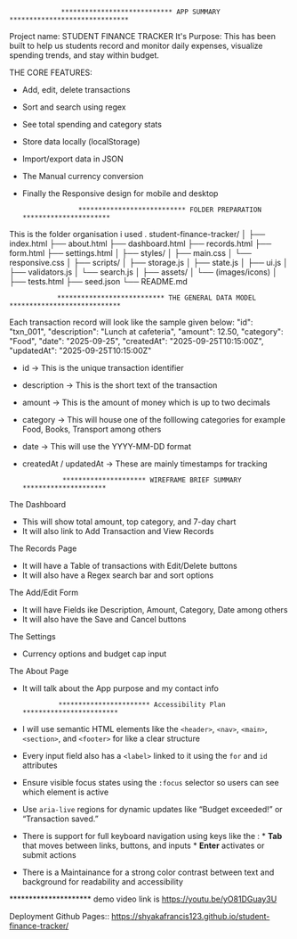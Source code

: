                  
                 **************************** APP SUMMARY ******************************
Project name:   STUDENT FINANCE TRACKER
It's Purpose:   This has been built to help us students record and monitor  daily expenses, visualize spending trends, and stay within budget.

THE CORE FEATURES:
- Add, edit, delete transactions
- Sort and search using regex
- See total spending and category stats
- Store data locally (localStorage)
- Import/export data in JSON
- The Manual currency conversion
- Finally the Responsive design for mobile and desktop

                    *************************** FOLDER PREPARATION **********************
This is the folder organisation i used .
student-finance-tracker/
│
├── index.html
├── about.html
├── dashboard.html
├── records.html
├── form.html
├── settings.html
│
├── styles/
│   ├── main.css
│   └── responsive.css
│
├── scripts/
│   ├── storage.js
│   ├── state.js
│   ├── ui.js
│   ├── validators.js
│   └── search.js
│
├── assets/
│   └── (images/icons)
│
├── tests.html
├── seed.json
└── README.md


                *************************** THE GENERAL DATA MODEL ****************************
Each transaction record will look like the sample given below:
                    "id": "txn_001",
                    "description": "Lunch at cafeteria",
                    "amount": 12.50,
                    "category": "Food",
                    "date": "2025-09-25",
                    "createdAt": "2025-09-25T10:15:00Z",
                    "updatedAt": "2025-09-25T10:15:00Z"
- id → This is the unique transaction identifier
- description → This is the short text of the transaction
- amount → This is the amount of money which is up to two decimals
- category → This will house one of the folllowing categories for example Food, Books, Transport among others
- date → This will use the YYYY-MM-DD format
- createdAt / updatedAt → These are mainly timestamps for tracking

                ********************* WIREFRAME BRIEF SUMMARY *********************
The Dashboard
- This will show total amount, top category, and 7-day chart
- It will also link to Add Transaction and View Records

The Records Page
- It will have a Table of transactions with Edit/Delete buttons
- It will also have a Regex search bar and sort options

The Add/Edit Form
- It will have Fields ike  Description, Amount, Category, Date among others
- It will also have the Save and Cancel buttons

The Settings            
- Currency options and budget cap input

The About Page
- It will talk about the App purpose and my contact info

               *********************** Accessibility Plan ************************
- I will use semantic HTML elements like the `<header>`, `<nav>`, `<main>`, `<section>`, and `<footer>` for like a clear structure
- Every input field also has a `<label>` linked to it using the `for` and `id` attributes
- Ensure visible focus states using the `:focus` selector so users can see which element is active
- Use `aria-live` regions for dynamic updates like “Budget exceeded!” or “Transaction saved.”
- There is support for full keyboard navigation using keys like the :
                                        * **Tab** that moves between links, buttons, and inputs
                                        * **Enter** activates or submit actions
- There is a Maintainance for a strong color contrast between text and background for readability and accessibility

*********************   demo video link is    https://youtu.be/yO81DGuay3U

Deployment Github Pages:: https://shyakafrancis123.github.io/student-finance-tracker/